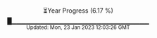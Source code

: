 <p align="center">
⏳Year Progress (6.17 %) <br>
█▁▁▁▁▁▁▁▁▁▁▁▁▁▁▁▁▁▁▁▁▁▁▁▁▁▁▁▁▁ <br>
<sub>Updated: Mon, 23 Jan 2023 12:03:26 GMT</sub>
</p>

